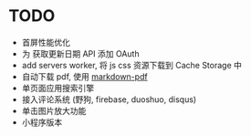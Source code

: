 # TODO

* 首屏性能优化
* 为 获取更新日期 API 添加 OAuth
* add servers worker, 将 js css 资源下载到 Cache Storage 中
* 自动下载 pdf, 使用 [markdown-pdf](https://www.npmjs.com/package/markdown-pdf)
* 单页面应用搜索引擎
* 接入评论系统 (野狗, firebase, duoshuo, disqus)
* 单击图片放大功能
* 小程序版本
